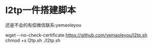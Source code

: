 # l2tp一件搭建脚本
还是不会的有偿微信联系:yemaoleyou

wget --no-check-certificate https://github.com/yemaoleyou/l2tp.sh  
    chmod +x l2tp.sh
    ./l2tp.sh

